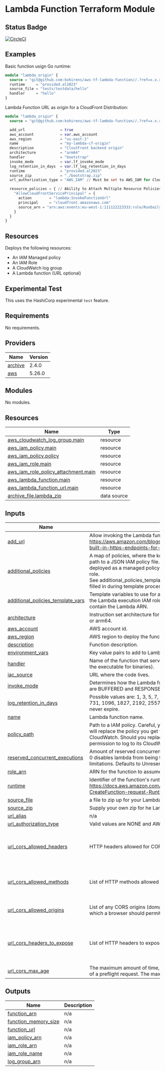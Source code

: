 # Lambda Function Terraform Module

## Status Badge

[![CircleCI](https://dl.circleci.com/status-badge/img/gh/kohirens/aws-tf-lambda-function/tree/main.svg?style=svg&circle-token=ac24e63ddc40ab9086688c56e660e74fb70ad1ed)](https://dl.circleci.com/status-badge/redirect/gh/kohirens/aws-tf-lambda-function/tree/main)


## Examples

Basic function usign Go runtime:

```terraform
module "lambda_origin" {
  source = "git@github.com:kohirens/aws-tf-lambda-function//.?ref=x.x.x"
  runtime     = "provided.al2023"
  source_file = "tests/testdata/hello"
  handler     = "hello"
}
```

Lambda Function URL as origin for a CloudFront Distribution:

```terraform
module "lambda_origin" {
  source = "git@github.com:kohirens/aws-tf-lambda-function//.?ref=x.x.x"

  add_url                = true
  aws_account            = var.aws_account
  aws_region             = "us-east-1"
  name                   = "my-lambda-cf-origin"
  description            = "CloutFront backend origin"
  architecture           = "arm64"
  handler                = "bootstrap"
  invoke_mode            = var.lf_invoke_mode
  log_retention_in_days  = var.lf_log_retention_in_days
  runtime                = "provided.al2023"
  source_zip             = "./bootstrap.zip"
  url_authorization_type = "AWS_IAM" // Must be set to AWS_IAM for CloudFront to authenticate properly.

  resource_policies = { // Ability to Attach Multiple Resource Policies
    "AllowCloudFrontServicePrincipal" = {
      action        = "lambda:InvokeFunctionUrl"
      principal     = "cloudfront.amazonaws.com"
      source_arn = "arn:aws:events:eu-west-1:111122223333:rule/RunDaily",
    }
  }
}
```

## Resources

Deploys the following resources:
* An IAM Managed policy
* An IAM Role
* A CloudWatch log group
* A Lambda function (URL optional)

## Experimental Test

This uses the HashiCorp experimental `test` feature. 

<!-- BEGIN_TF_DOCS -->
## Requirements

No requirements.

## Providers

| Name | Version |
|------|---------|
| <a name="provider_archive"></a> [archive](#provider\_archive) | 2.4.0 |
| <a name="provider_aws"></a> [aws](#provider\_aws) | 5.26.0 |

## Modules

No modules.

## Resources

| Name | Type |
|------|------|
| [aws_cloudwatch_log_group.main](https://registry.terraform.io/providers/hashicorp/aws/latest/docs/resources/cloudwatch_log_group) | resource |
| [aws_iam_policy.main](https://registry.terraform.io/providers/hashicorp/aws/latest/docs/resources/iam_policy) | resource |
| [aws_iam_policy.policy](https://registry.terraform.io/providers/hashicorp/aws/latest/docs/resources/iam_policy) | resource |
| [aws_iam_role.main](https://registry.terraform.io/providers/hashicorp/aws/latest/docs/resources/iam_role) | resource |
| [aws_iam_role_policy_attachment.main](https://registry.terraform.io/providers/hashicorp/aws/latest/docs/resources/iam_role_policy_attachment) | resource |
| [aws_lambda_function.main](https://registry.terraform.io/providers/hashicorp/aws/latest/docs/resources/lambda_function) | resource |
| [aws_lambda_function_url.main](https://registry.terraform.io/providers/hashicorp/aws/latest/docs/resources/lambda_function_url) | resource |
| [archive_file.lambda_zip](https://registry.terraform.io/providers/hashicorp/archive/latest/docs/data-sources/file) | data source |

## Inputs

| Name | Description | Type | Default | Required |
|------|-------------|------|---------|:--------:|
| <a name="input_add_url"></a> [add\_url](#input\_add\_url) | Allow invoking the Lambda function via HTTPS. See https://aws.amazon.com/blogs/aws/announcing-aws-lambda-function-urls-built-in-https-endpoints-for-single-function-microservices/ | `bool` | `false` | no |
| <a name="input_additional_policies"></a> [additional\_policies](#input\_additional\_policies) | A map of policies, where the key is the name of the policy and the value is a<br>path to a JSON IAM policy file. This file will be parsed as a template and<br>deployed as a managed policy, then attached to the Lambda execution IAM role.<br>See additional\_policies\_template\_vars for how to add your own variable to be<br>filled in during template processing. | `map(object({}))` | `null` | no |
| <a name="input_additional_policies_template_vars"></a> [additional\_policies\_template\_vars](#input\_additional\_policies\_template\_vars) | Template variables to use for additional manages policies files to attach to<br>the Lambda execution IAM role. These will be merged with variable that<br>contain the Lambda ARN. | `map(object({}))` | `{}` | no |
| <a name="input_architecture"></a> [architecture](#input\_architecture) | Instruction set architecture for your Lambda function. Valid values are x86\_64 or arm64. | `string` | `"x86_64"` | no |
| <a name="input_aws_account"></a> [aws\_account](#input\_aws\_account) | AWS account id. | `number` | n/a | yes |
| <a name="input_aws_region"></a> [aws\_region](#input\_aws\_region) | AWS region to deploy the function. | `string` | n/a | yes |
| <a name="input_description"></a> [description](#input\_description) | Function description. | `string` | `null` | no |
| <a name="input_environment_vars"></a> [environment\_vars](#input\_environment\_vars) | Key value pairs to add to Lambda function as environment variables. | `map(string)` | `null` | no |
| <a name="input_handler"></a> [handler](#input\_handler) | Name of the function that serves as the entrypoint in your code (or the name of the executable for binaries). | `string` | n/a | yes |
| <a name="input_iac_source"></a> [iac\_source](#input\_iac\_source) | URL where the code lives. | `string` | n/a | yes |
| <a name="input_invoke_mode"></a> [invoke\_mode](#input\_invoke\_mode) | Determines how the Lambda function responds to an invocation. Valid values are BUFFERED and RESPONSE\_STREAM. | `string` | `"BUFFERED"` | no |
| <a name="input_log_retention_in_days"></a> [log\_retention\_in\_days](#input\_log\_retention\_in\_days) | Possible values are: 1, 3, 5, 7, 14, 30, 60, 90, 120, 150, 180, 365, 400, 545, 731, 1096, 1827, 2192, 2557, 2922, 3288, 3653, and 0. If you select 0 they never expire. | `number` | `14` | no |
| <a name="input_name"></a> [name](#input\_name) | Lambda function name. | `string` | n/a | yes |
| <a name="input_policy_path"></a> [policy\_path](#input\_policy\_path) | Path to a IAM policy. Careful, you may want to use additional\_policies, as this will replace the policy you get for free that grants permission to create logs in CloudWatch. Should you replace this make sure your function still has permission to log to its CloudWatch log group. | `string` | `null` | no |
| <a name="input_reserved_concurrent_executions"></a> [reserved\_concurrent\_executions](#input\_reserved\_concurrent\_executions) | Amount of reserved concurrent executions for this lambda function. A value of 0 disables lambda from being triggered and -1 removes any concurrency limitations. Defaults to Unreserved Concurrency Limits. | `string` | `-1` | no |
| <a name="input_role_arn"></a> [role\_arn](#input\_role\_arn) | ARN for the function to assume, this will be used instad of making a new role. | `string` | `null` | no |
| <a name="input_runtime"></a> [runtime](#input\_runtime) | Identifier of the function's runtime. See https://docs.aws.amazon.com/lambda/latest/dg/API_CreateFunction.html#SSS-CreateFunction-request-Runtime | `string` | n/a | yes |
| <a name="input_source_file"></a> [source\_file](#input\_source\_file) | a file to zip up for your Lambda. Works well apps that build to a single binary. | `string` | `null` | no |
| <a name="input_source_zip"></a> [source\_zip](#input\_source\_zip) | Supply your own zip for he Lambda. | `string` | `null` | no |
| <a name="input_url_alias"></a> [url\_alias](#input\_url\_alias) | n/a | `string` | `null` | no |
| <a name="input_url_authorization_type"></a> [url\_authorization\_type](#input\_url\_authorization\_type) | Valid values are NONE and AWS\_IAM. | `string` | `"AWS_IAM"` | no |
| <a name="input_url_cors_allowed_headers"></a> [url\_cors\_allowed\_headers](#input\_url\_cors\_allowed\_headers) | HTTP headers allowed for CORS request. | `list(string)` | <pre>[<br>  "accept",<br>  "content-type",<br>  "origin"<br>]</pre> | no |
| <a name="input_url_cors_allowed_methods"></a> [url\_cors\_allowed\_methods](#input\_url\_cors\_allowed\_methods) | List of HTTP methods allowed for CORS request. | `list(string)` | <pre>[<br>  "GET",<br>  "HEAD",<br>  "POST"<br>]</pre> | no |
| <a name="input_url_cors_allowed_origins"></a> [url\_cors\_allowed\_origins](#input\_url\_cors\_allowed\_origins) | List of any CORS origins (domain, scheme, or port) other than its own from which a browser should permit loading resources | `list(string)` | <pre>[<br>  "*"<br>]</pre> | no |
| <a name="input_url_cors_headers_to_expose"></a> [url\_cors\_headers\_to\_expose](#input\_url\_cors\_headers\_to\_expose) | List of HTTP headers to expose in CORS response. | `list(string)` | <pre>[<br>  "access-control-allow-origin",<br>  "content-type",<br>  "date",<br>  "keep-alive"<br>]</pre> | no |
| <a name="input_url_cors_max_age"></a> [url\_cors\_max\_age](#input\_url\_cors\_max\_age) | The maximum amount of time, in seconds, that web browsers can cache results of a preflight request. The maximum value is 86400. | `number` | `0` | no |

## Outputs

| Name | Description |
|------|-------------|
| <a name="output_function_arn"></a> [function\_arn](#output\_function\_arn) | n/a |
| <a name="output_function_memory_size"></a> [function\_memory\_size](#output\_function\_memory\_size) | n/a |
| <a name="output_function_url"></a> [function\_url](#output\_function\_url) | n/a |
| <a name="output_iam_policy_arn"></a> [iam\_policy\_arn](#output\_iam\_policy\_arn) | n/a |
| <a name="output_iam_role_arn"></a> [iam\_role\_arn](#output\_iam\_role\_arn) | n/a |
| <a name="output_iam_role_name"></a> [iam\_role\_name](#output\_iam\_role\_name) | n/a |
| <a name="output_log_group_arn"></a> [log\_group\_arn](#output\_log\_group\_arn) | n/a |
<!-- END_TF_DOCS -->
